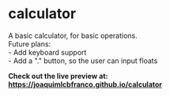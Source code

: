 # calculator
A basic calculator, for basic operations.<br>
Future plans: <br>
    - Add keyboard support <br>
    - Add a "." button, so the user can input floats

<strong>Check out the live preview at: https://joaquimlcbfranco.github.io/calculator</strong>